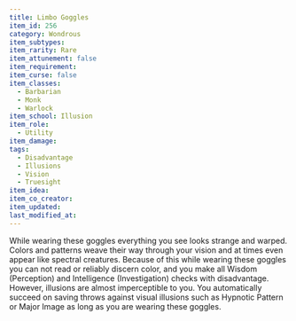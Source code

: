 ```yaml
---
title: Limbo Goggles
item_id: 256
category: Wondrous
item_subtypes:
item_rarity: Rare
item_attunement: false
item_requirement:
item_curse: false
item_classes:
  - Barbarian
  - Monk
  - Warlock
item_school: Illusion
item_role:
  - Utility
item_damage:
tags:
  - Disadvantage
  - Illusions
  - Vision
  - Truesight
item_idea:
item_co_creator:
item_updated:
last_modified_at:
---
```


While wearing these goggles everything you see looks strange and warped. Colors and patterns weave their way through your vision and at times even appear like spectral creatures. Because of this while wearing these goggles you can not read or reliably discern color, and you make all Wisdom (Perception) and Intelligence (Investigation) checks with disadvantage. However, illusions are almost imperceptible to you. You automatically succeed on saving throws against visual illusions such as <magic-spell>Hypnotic Pattern</magic-spell> or <magic-spell>Major Image</magic-spell> as long as you are wearing these goggles.
